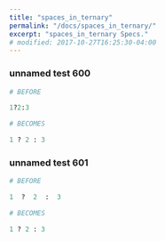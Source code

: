 ```yaml
---
title: "spaces_in_ternary"
permalink: "/docs/spaces_in_ternary/"
excerpt: "spaces_in_ternary Specs."
# modified: 2017-10-27T16:25:30-04:00
---
```

### unnamed test 600
```ruby
# BEFORE

1?2:3

```
```ruby
# BECOMES

1 ? 2 : 3

```
### unnamed test 601
```ruby
# BEFORE

1  ?  2  :  3

```
```ruby
# BECOMES

1 ? 2 : 3

```

